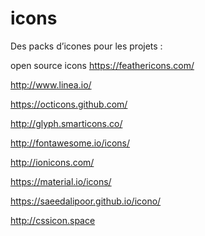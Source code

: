 # icons

Des packs d’icones pour les projets :

open source icons  https://feathericons.com/

http://www.linea.io/

https://octicons.github.com/

http://glyph.smarticons.co/

http://fontawesome.io/icons/

http://ionicons.com/

https://material.io/icons/

https://saeedalipoor.github.io/icono/

http://cssicon.space
